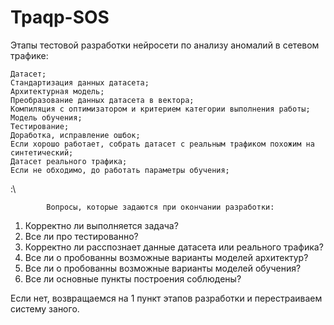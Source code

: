 # Tpaqp-SOS
Этапы тестовой разработки нейросети по анализу аномалий в сетевом трафике:

    Датасет;
    Стандартизация данных датасета;
    Архитектурная модель;
    Преобразование данных датасета в вектора;
    Компиляция с оптимизатором и критерием категории выполнения работы;
    Модель обучения;
    Тестирование;
    Доработка, исправление ошбок;
    Если хорошо работает, собрать датасет с реальным трафиком похожим на синтетический;
    Датасет реального трафика;
    Если не обходимо, до работать параметры обучения;

:\

            Вопросы, которые задаются при окончании разработки:

  1.  Корректно ли выполняется задача?
  2.  Все ли про тестированно?
  3.  Корректно ли расспознает данные датасета или реального трафика?
  4.  Все ли о пробованны возможные варианты моделей архитектур?
  5.  Все ли о пробованны возможные варианты моделей обучения?
  6.  Все ли основные пункты построения соблюдены?

Если нет, возвращаемся на 1 пункт этапов разработки и перестраиваем систему заного.
